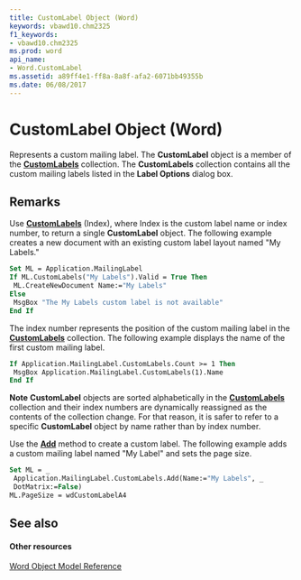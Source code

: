 ```yaml
---
title: CustomLabel Object (Word)
keywords: vbawd10.chm2325
f1_keywords:
- vbawd10.chm2325
ms.prod: word
api_name:
- Word.CustomLabel
ms.assetid: a89ff4e1-ff8a-8a8f-afa2-6071bb49355b
ms.date: 06/08/2017
---
```



# CustomLabel Object (Word)

Represents a custom mailing label. The **CustomLabel** object is a member of the **[CustomLabels](customlabels-object-word.md)** collection. The **CustomLabels** collection contains all the custom mailing labels listed in the **Label Options** dialog box.


## Remarks

Use **[CustomLabels](mailinglabel-customlabels-property-word.md)** (Index), where Index is the custom label name or index number, to return a single **CustomLabel** object. The following example creates a new document with an existing custom label layout named "My Labels."


```vb
Set ML = Application.MailingLabel 
If ML.CustomLabels("My Labels").Valid = True Then 
 ML.CreateNewDocument Name:="My Labels" 
Else 
 MsgBox "The My Labels custom label is not available" 
End If
```

The index number represents the position of the custom mailing label in the **[CustomLabels](customlabels-object-word.md)** collection. The following example displays the name of the first custom mailing label.




```vb
If Application.MailingLabel.CustomLabels.Count >= 1 Then 
 MsgBox Application.MailingLabel.CustomLabels(1).Name 
End If
```


 **Note**  **CustomLabel** objects are sorted alphabetically in the **[CustomLabels](customlabels-object-word.md)** collection and their index numbers are dynamically reassigned as the contents of the collection change. For that reason, it is safer to refer to a specific **CustomLabel** object by name rather than by index number.

Use the **[Add](customlabels-add-method-word.md)** method to create a custom label. The following example adds a custom mailing label named "My Label" and sets the page size.




```vb
Set ML = _ 
 Application.MailingLabel.CustomLabels.Add(Name:="My Labels", _ 
 DotMatrix:=False) 
ML.PageSize = wdCustomLabelA4
```


## See also


#### Other resources



[Word Object Model Reference](http://msdn.microsoft.com/library/be452561-b436-bb9b-6f94-3faa9a74a6fd%28Office.15%29.aspx)

